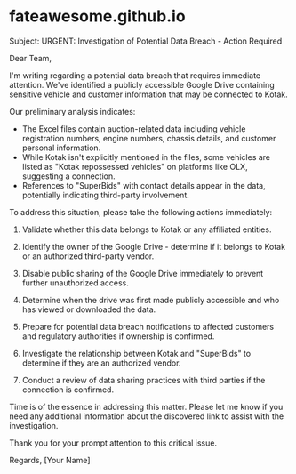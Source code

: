 # fateawesome.github.io


Subject: URGENT: Investigation of Potential Data Breach - Action Required

Dear Team,

I'm writing regarding a potential data breach that requires immediate attention. We've identified a publicly accessible Google Drive containing sensitive vehicle and customer information that may be connected to Kotak.

Our preliminary analysis indicates:
- The Excel files contain auction-related data including vehicle registration numbers, engine numbers, chassis details, and customer personal information.
- While Kotak isn't explicitly mentioned in the files, some vehicles are listed as "Kotak repossessed vehicles" on platforms like OLX, suggesting a connection.
- References to "SuperBids" with contact details appear in the data, potentially indicating third-party involvement.

To address this situation, please take the following actions immediately:

1. Validate whether this data belongs to Kotak or any affiliated entities.

2. Identify the owner of the Google Drive - determine if it belongs to Kotak or an authorized third-party vendor.

3. Disable public sharing of the Google Drive immediately to prevent further unauthorized access.

4. Determine when the drive was first made publicly accessible and who has viewed or downloaded the data.

5. Prepare for potential data breach notifications to affected customers and regulatory authorities if ownership is confirmed.

6. Investigate the relationship between Kotak and "SuperBids" to determine if they are an authorized vendor.

7. Conduct a review of data sharing practices with third parties if the connection is confirmed.

Time is of the essence in addressing this matter. Please let me know if you need any additional information about the discovered link to assist with the investigation.

Thank you for your prompt attention to this critical issue.

Regards,
[Your Name]
